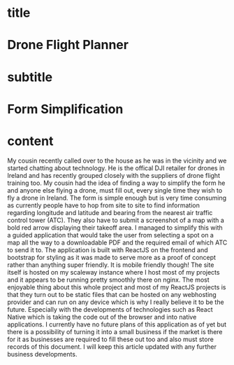 title
===
Drone Flight Planner
===
subtitle
===
Form Simplification
===
content
===
My cousin recently called over to the house as he was in the vicinity and we started chatting about technology. He is the offical DJI retailer for drones in Ireland and has recently grouped closely with the suppliers of drone flight training too. 
My cousin had the idea of finding a way to simplify the form he and anyone else flying a drone, must fill out, every single time they wish to fly a drone in Ireland.
The form is simple enough but is very time consuming as currently people have to hop from site to site to find information regarding longitude and latitude and bearing from the nearest air traffic control tower (ATC). They also have to submit a screenshot of a map with a bold red arrow displaying their takeoff area. 
I managed to simplify this with a guided application that would take the user from selecting a spot on a map all the way to a downloadable PDF and the required email of which ATC to send it to. 
The application is built with ReactJS on the frontend and bootstrap for styling as it was made to serve more as a proof of concept rather than anything super friendly. It is mobile friendly though! The site itself is hosted on my scaleway instance where I host most of my projects and it appears to be running pretty smoothly there on nginx. 
The most enjoyable thing about this whole project and most of my ReactJS projects is that they turn out to be static files that can be hosted on any webhosting provider and can run on any device which is why I really believe it to be the future. Especially with the developments of technologies such as React Native which is taking the code out of the browser and into native applications.
I currently have no future plans of this application as of yet but there is a possibility of turning it into a small business if the market is there for it as businesses are required to fill these out too and also must store records of this document. 
I will keep this article updated with any further business developments.